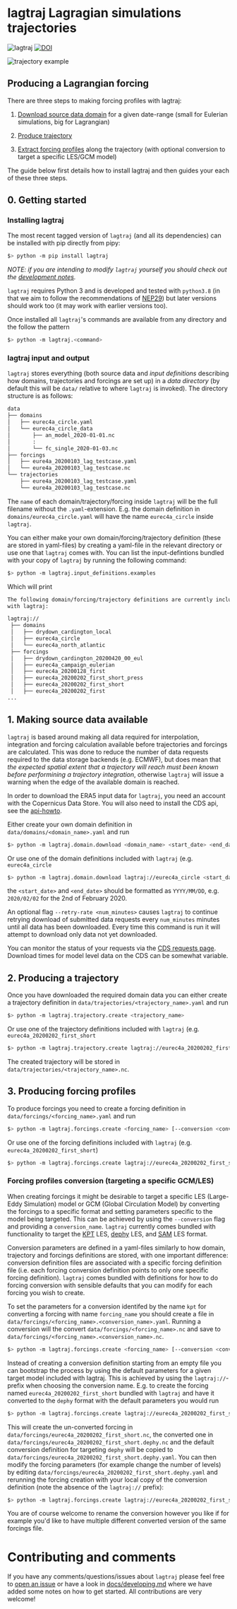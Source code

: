 # lagtraj Lagragian simulations trajectories

![lagtraj](https://github.com/EUREC4A-UK/lagtraj/workflows/lagtraj/badge.svg) [![DOI](https://zenodo.org/badge/251601559.svg)](https://zenodo.org/badge/latestdoi/251601559)

![trajectory example](docs/eurec4a_20191209_12_lag.png)


## Producing a Lagrangian forcing

There are three steps to making forcing profiles with lagtraj:

1. [Download source data domain](#1-making-source-data-available) for a given
   date-range (small for Eulerian simulations, big for Lagrangian)

2. [Produce trajectory](#2-producing-a-trajectory)

3. [Extract forcing
   profiles](#3-producing-forcing-profiles)
   along the trajectory (with optional conversion to target a specific LES/GCM
   model)

The guide below first details how to install lagtraj and then guides your each
of these three steps.


## 0. Getting started

### Installing lagtraj

The most recent tagged version of `lagtraj` (and all its dependencies) can be
installed with pip directly from pipy:

```bash
$> python -m pip install lagtraj
```

*NOTE: if you are intending to modify `lagtraj` yourself you should check out
the [development notes](docs/developing.md).*

`lagtraj` requires Python 3 and is developed and tested with `python3.8` (in
that we aim to follow the recommendations of
[NEP29](https://numpy.org/neps/nep-0029-deprecation_policy.html)) but later
versions should work too (it may work with earlier versions too).

Once installed all `lagtraj`'s commands are available from any directory
and the follow the pattern

```bash
$> python -m lagtraj.<command>
```

### lagtraj input and output

`lagtraj` stores everything (both source data and *input definitions*
describing how domains, trajectories and forcings are set up) in a *data
directory* (by default this will be `data/` relative to where `lagtraj` is
invoked). The directory structure is as follows:

```bash
data
├── domains
│   ├── eurec4a_circle.yaml
│   └── eurec4a_circle_data
│       ├── an_model_2020-01-01.nc
│       :
│       └── fc_single_2020-01-03.nc
├── forcings
│   ├── eure4a_20200103_lag_testcase.yaml
│   └── eure4a_20200103_lag_testcase.nc
└── trajectories
    ├── eure4a_20200103_lag_testcase.yaml
    └── eure4a_20200103_lag_testcase.nc
```

The `name` of each domain/trajectory/forcing inside `lagtraj` will be the
full filename without the `.yaml`-extension. E.g. the domain definition in
`domains/eurec4a_circle.yaml` will have the name `eurec4a_circle` inside
`lagtraj`.

You can either make your own domain/forcing/trajectory definition (these
are stored in yaml-files) by creating a yaml-file in the relevant
directory or use one that `lagtraj` comes with. You can list the
input-defintions bundled with your copy of `lagtraj` by running the
following command:

```bash
$> python -m lagtraj.input_definitions.examples
```

Which will print

```bash
The following domain/forcing/trajectory definitions are currently included
with lagtraj:

lagtraj://
 ├── domains
 │   ├── drydown_cardington_local
 │   ├── eurec4a_circle
 │   └── eurec4a_north_atlantic
 ├── forcings
 │   ├── drydown_cardington_20200420_00_eul
 │   ├── eurec4a_campaign_eulerian
 │   ├── eurec4a_20200128_first
 │   ├── eurec4a_20200202_first_short_press
 │   ├── eurec4a_20200202_first_short
 │   ├── eurec4a_20200202_first
...
```

## 1. Making source data available

`lagtraj` is based around making all data required for interpolation,
integration and forcing calculation available before trajectories and forcings
are calculated. This was done to reduce the number of data requests required
to the data storage backends (e.g. ECMWF), but does mean that *the expected
spatial extent that a trajectory will reach must been known before performining
a trajectory integration*, otherwise `lagtraj` will issue a warning when the
edge of the available domain is reached.

In order to download the ERA5 input data for `lagtraj`, you need an account with
the Copernicus Data Store. You will also need to install the CDS api, see the [api-howto](https://cds.climate.copernicus.eu/api-how-to).

Either create your own domain definition in `data/domains/<domain_name>.yaml` and run

```bash
$> python -m lagtraj.domain.download <domain_name> <start_date> <end_date>
```

Or use one of the domain definitions included with `lagtraj` (e.g.
`eurec4a_circle`


```bash
$> python -m lagtraj.domain.download lagtraj://eurec4a_circle <start_date> <end_date>
```
the `<start_date>` and `<end_date>` should be formatted as `YYYY/MM/DD`, e.g. `2020/02/02` for the 2nd of February 2020.

An optional flag `--retry-rate <num_minutes>` causes `lagtraj` to continue
retrying download of submitted data requests every `num_minutes` minutes until
all data has been downloaded. Every time this command is run it will attempt to
download only data not yet downloaded.

You can monitor the status of your requests via the [CDS requests page](https://cds.climate.copernicus.eu).
Download times for model level data on the CDS can be somewhat variable.

## 2. Producing a trajectory

Once you have downloaded the required domain data you can either create
a trajectory definition in `data/trajectories/<trajectory_name>.yaml` and run

```bash
$> python -m lagtraj.trajectory.create <trajectory_name>
```

Or use one of the trajectory definitions included with `lagtraj` (e.g.
`eurec4a_20200202_first_short`


```bash
$> python -m lagtraj.trajectory.create lagtraj://eurec4a_20200202_first_short
```

The created trajectory will be stored in `data/trajectories/<trajectory_name>.nc`.

## 3. Producing forcing profiles

To produce forcings you need to create a forcing definition in
`data/forcings/<forcing_name>.yaml` and run

```bash
$> python -m lagtraj.forcings.create <forcing_name> [--conversion <conversion_name>]
```

Or use one of the forcing definitions included with `lagtraj` (e.g.
`eurec4a_20200202_first_short`)

```bash
$> python -m lagtraj.forcings.create lagtraj://eurec4a_20200202_first_short [--conversion <conversion_name>]
```

### Forcing profiles conversion (targeting a specific GCM/LES)

When creating forcings it might be desirable to target a specific LES
(Large-Eddy Simulation) model or GCM (Global Circulation Model) by
converting the forcings to a specific format and setting parameters
specific to the model being targeted. This can be achieved by using the
`--conversion` flag and providing a `conversion_name`. `lagtraj` currently
comes bundled with functionality to target the
[KPT](https://www.lmd.jussieu.fr/~mpllmd/dephy2_forcages_communs/KPT_documentation.pdf)
LES,
[dephy](https://docs.google.com/document/d/118xP04jB9HO7Y2LqWk3HZpZ9n3CFujgzimLI7Ug8vO4)
LES, and [SAM](http://rossby.msrc.sunysb.edu/SAM.html) LES format.

Conversion parameters are defined in a yaml-files similarly to how domain,
trajectory and forcings definitions are stored, with one important difference:
conversion definition files are associated with a specific forcing definition
file (i.e. each forcing conversion definition points to only one specific
forcing definition). `lagtraj` comes bundled with definitions for how to do
forcing conversion with sensible defaults that you can modify for each forcing
you wish to create.

To set the parameters for a conversion identifed by the name `kpt` for
converting a forcing with name `forcing_name` you should create a file in
`data/forcings/<forcing_name>.<conversion_name>.yaml`. Running a conversion
will the convert `data/forcings/<forcing_name>.nc` and save to
`data/forcings/<forcing_name>.<conversion_name>.nc`.

```bash
$> python -m lagtraj.forcings.create <forcing_name> [--conversion <conversion_name>]
```

Instead of creating a conversion definition starting from an empty file you can
bootstrap the process by using the default parameters for a given target model
included with lagtraj. This is achieved by using the `lagtraj://`-prefix when
choosing the conversion name. E.g. to create the forcing named
`eurec4a_20200202_first_short` bundled with `lagtraj` and have it converted to
the `dephy` format with the default parameters you would run

```bash
$> python -m lagtraj.forcings.create lagtraj://eurec4a_20200202_first_short --conversion lagtraj://dephy
```

This will create the un-converted forcing in
`data/forcings/eurec4a_20200202_first_short.nc`, the converted one in
`data/forcings/eurec4a_20200202_first_short.dephy.nc` and the default conversion definition
for targeting `dephy` will be copied to
`data/forcings/eurec4a_20200202_first_short.dephy.yaml`. You can then modify
the forcing parameters (for example change the number of levels) by editing
`data/forcings/eurec4a_20200202_first_short.dephy.yaml` and rerunning the
forcing creation with your local copy of the conversion definition (note the
absence of the `lagtraj://` prefix):

```bash
$> python -m lagtraj.forcings.create lagtraj://eurec4a_20200202_first_short --conversion dephy
```

You are of course welcome to rename the conversion however you like if for
example you'd like to have multiple different converted version of the same
forcings file.

# Contributing and comments

If you have any comments/questions/issues about `lagtraj` please feel free to
[open an issue](https://github.com/EUREC4A-UK/lagtraj/issues/new) or have a
look in [docs/developing.md](docs/developing.md) where we have added some notes
on how to get started. All contributions are very welcome!
